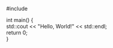 #include <iostream>  

int main() {  
    std::cout << "Hello, World!" << std::endl;  
    return 0;  
}  
